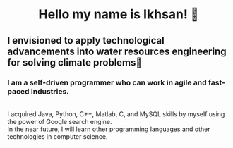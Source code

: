 <h1 align="center"> Hello my name is Ikhsan! 👋</h1>
<h2> I envisioned to apply technological advancements into water resources engineering for solving climate problems🌱</h2>

<h3>I am a self-driven programmer who can work in agile and fast-paced industries. </h3><br />
I acquired Java, Python, C++, Matlab, C, and MySQL skills by myself using the power of Google search engine. <br />
In the near future, I will learn other programming languages and other technologies in computer science.
